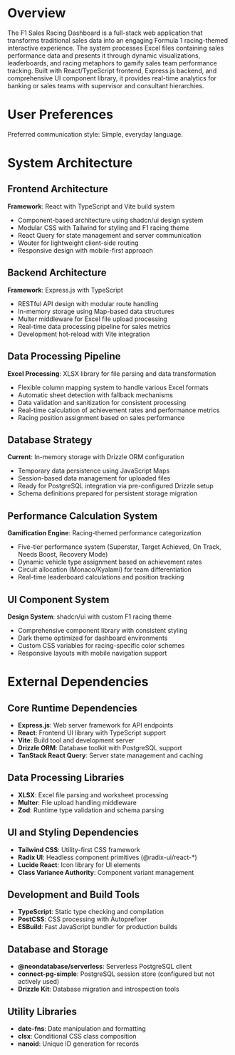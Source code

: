 # Overview

The F1 Sales Racing Dashboard is a full-stack web application that transforms traditional sales data into an engaging Formula 1 racing-themed interactive experience. The system processes Excel files containing sales performance data and presents it through dynamic visualizations, leaderboards, and racing metaphors to gamify sales team performance tracking. Built with React/TypeScript frontend, Express.js backend, and comprehensive UI component library, it provides real-time analytics for banking or sales teams with supervisor and consultant hierarchies.

# User Preferences

Preferred communication style: Simple, everyday language.

# System Architecture

## Frontend Architecture
**Framework**: React with TypeScript and Vite build system
- Component-based architecture using shadcn/ui design system
- Modular CSS with Tailwind for styling and F1 racing theme
- React Query for state management and server communication
- Wouter for lightweight client-side routing
- Responsive design with mobile-first approach

## Backend Architecture
**Framework**: Express.js with TypeScript
- RESTful API design with modular route handling
- In-memory storage using Map-based data structures
- Multer middleware for Excel file upload processing
- Real-time data processing pipeline for sales metrics
- Development hot-reload with Vite integration

## Data Processing Pipeline
**Excel Processing**: XLSX library for file parsing and data transformation
- Flexible column mapping system to handle various Excel formats
- Automatic sheet detection with fallback mechanisms
- Data validation and sanitization for consistent processing
- Real-time calculation of achievement rates and performance metrics
- Racing position assignment based on sales performance

## Database Strategy
**Current**: In-memory storage with Drizzle ORM configuration
- Temporary data persistence using JavaScript Maps
- Session-based data management for uploaded files
- Ready for PostgreSQL integration via pre-configured Drizzle setup
- Schema definitions prepared for persistent storage migration

## Performance Calculation System
**Gamification Engine**: Racing-themed performance categorization
- Five-tier performance system (Superstar, Target Achieved, On Track, Needs Boost, Recovery Mode)
- Dynamic vehicle type assignment based on achievement rates
- Circuit allocation (Monaco/Kyalami) for team differentiation
- Real-time leaderboard calculations and position tracking

## UI Component System
**Design System**: shadcn/ui with custom F1 racing theme
- Comprehensive component library with consistent styling
- Dark theme optimized for dashboard environments
- Custom CSS variables for racing-specific color schemes
- Responsive layouts with mobile navigation support

# External Dependencies

## Core Runtime Dependencies
- **Express.js**: Web server framework for API endpoints
- **React**: Frontend UI library with TypeScript support
- **Vite**: Build tool and development server
- **Drizzle ORM**: Database toolkit with PostgreSQL support
- **TanStack React Query**: Server state management and caching

## Data Processing Libraries
- **XLSX**: Excel file parsing and worksheet processing
- **Multer**: File upload handling middleware
- **Zod**: Runtime type validation and schema parsing

## UI and Styling Dependencies
- **Tailwind CSS**: Utility-first CSS framework
- **Radix UI**: Headless component primitives (@radix-ui/react-*)
- **Lucide React**: Icon library for UI elements
- **Class Variance Authority**: Component variant management

## Development and Build Tools
- **TypeScript**: Static type checking and compilation
- **PostCSS**: CSS processing with Autoprefixer
- **ESBuild**: Fast JavaScript bundler for production builds

## Database and Storage
- **@neondatabase/serverless**: Serverless PostgreSQL client
- **connect-pg-simple**: PostgreSQL session store (configured but not actively used)
- **Drizzle Kit**: Database migration and introspection tools

## Utility Libraries
- **date-fns**: Date manipulation and formatting
- **clsx**: Conditional CSS class composition
- **nanoid**: Unique ID generation for records